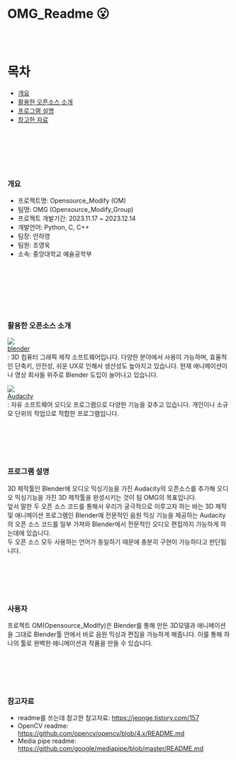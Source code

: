 # OMG_Readme :open_mouth:
<br/>
<br/>


# 목차
  - [개요](#개요)
  - [활용한 오픈소스 소개](#활용한-오픈소스-소개)
  - [프로그램 설명](#프로그램-설명)
  - [참고한 자료](#참고한-자료)
<br/>
<br/>
<br/>
<br/>

<br/>

### 개요
  - 프로젝트명: Opensource_Modify (OM)
  - 팀명: OMG (Opensource_Modify_Group)
  - 프로젝트 개발기간: 2023.11.17 ~ 2023.12.14
  - 개발언어: Python, C, C++
  - 팀장: 안하영
  - 팀원: 조영욱
  - 소속: 중앙대학교 예술공학부
<br/>
<br/>
<br/>
<br/>
<br/>
<br/>

### 활용한 오픈소스 소개
<img src="https://img.shields.io/badge/Blender-E87D0D?style=flat&logo=Blender&logoColor=white"/> <br/>
[blender](https://projects.blender.org/blender/blender?utm_medium=www-footer) <br/>
: 3D 컴퓨터 그래픽 제작 소프트웨어입니다. 다양한 분야에서 사용이 가능하며, 효율적인 단축키, 안전성, 쉬운 UX로 인해서 생산성도 높아지고 있습니다. 현재 애니메이션이나 영상 회사들 위주로 Blender 도입이 늘어나고 있습니다.


<img src="https://img.shields.io/badge/Audacity-0000CC?style=flat&logo=Audacity&logoColor=white"/> <br/>
[Audacity](https://www.audacityteam.org/) <br/>
: 자유 소프트웨어 오디오 프로그램으로 다양한 기능을 갖추고 있습니다. 개인이나 소규모 단위의 작업으로 적합한 프로그램입니다.
<br/>
<br/>
<br/>
<br/>
<br/>
<br/>

### 프로그램 설명
3D 제작툴인 Blender에 오디오 믹싱기능을 가진 Audacity의 오픈소스를 추가해 오디오 믹싱기능을 가진 3D 제작툴을 완성시키는 것이 팀 OMG의 목표입니다.<br/>
앞서 말한 두 오픈 소스 코드를 통해서 우리가 궁극적으로 이루고자 하는 바는 3D 제작 및 애니메이션 프로그램인 Blender에 전문적인 음원 믹싱 기능을 제공하는 Audacity의 오픈 소스 코드를 일부 가져와 Blender에서 전문적인 오디오 편집까지 가능하게 하는데에 있습니다.<br/>두 오픈 소스 모두 사용하는 언어가 동일하기 때문에 충분히 구현이 가능하다고 판단됩니다.
<br/>
<br/>
<br/>
<br/>
<br/>
<br/>

### 사용자
프로젝트 OM(Opensource_Modify)은 Blender를 통해 만든 3D모델과 애니메이션을 그대로 Blender툴 안에서 바로 음원 믹싱과 편집을 가능하게 해줍니다. 이를 통해 하나의 툴로 완벽한 애니메이션과 작품을 만들 수 있습니다.
<br/>
<br/>
<br/>
<br/>
<br/>
<br/>

### 참고자료
 - readme를 쓰는데 참고한 참고자료:
   <https://jeonge.tistory.com/157> <br/>
 - OpenCV readme:
   <https://github.com/opencv/opencv/blob/4.x/README.md> <br/>
 - Media pipe readme:
   <https://github.com/google/mediapipe/blob/master/README.md>

